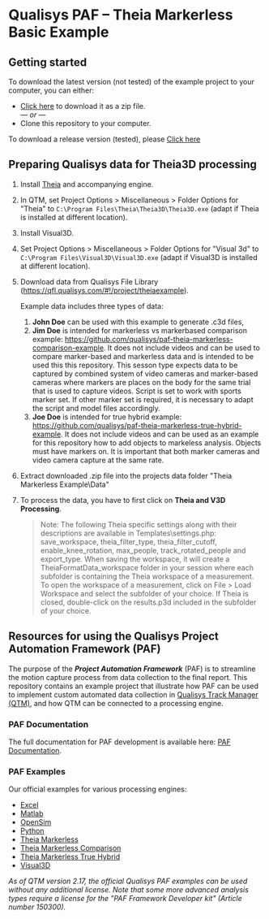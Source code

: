 # Qualisys PAF – Theia Markerless Basic Example

## Getting started

To download the latest version (not tested) of the example project to your computer, you can either:

* [Click here](https://github.com/qualisys/paf-theia-markerless-example/archive/refs/heads/main.zip) to download it as a zip file.
<br>_— or —_
* Clone this repository to your computer.

To download a release version (tested), please [Click here](https://github.com/qualisys/paf-theia-markerless-example/releases)

## Preparing Qualisys data for Theia3D processing

1. Install [Theia](https://www.theiamarkerless.ca/) and accompanying engine.
2. In QTM, set Project Options > Miscellaneous > Folder Options for "Theia" to ```C:\Program Files\Theia\Theia3D\Theia3D.exe``` (adapt if Theia is installed at different location).
3. Install Visual3D.
4. Set Project Options > Miscellaneous > Folder Options for "Visual 3d" to ```C:\Program Files\Visual3D\Visual3D.exe``` (adapt if Visual3D is installed at different location).
5. Download data from Qualisys File Library (https://qfl.qualisys.com/#!/project/theiaexample).

   Example data includes three types of data:
   1. **John Doe** can be used with this example to generate .c3d files,
   2. **Jim Doe** is intended for markerless vs markerbased comparison example: https://github.com/qualisys/paf-theia-markerless-comparison-example. It does not include videos and can be used to compare marker-based and markerless data and is intended to be used this this repository. This sesson type expects data to be captured by combined system of video cameras and marker-based cameras where markers are places on the body for the same trial that is used to capture videos. Script is set to work with sports marker set. If other marker set is required, it is necessary to adapt the script and model files accordingly. 
   3. **Joe Doe** is intended for true hybrid example: https://github.com/qualisys/paf-theia-markerless-true-hybrid-example. It does not include videos and can be used as an example for this repository how to add objects to markeless analysis. Objects must have markers on. It is important that both marker cameras and video camera capture at the same rate.
6. Extract downloaded .zip file into the projects data folder "Theia Markerless Example\Data"
7. To process the data, you have to first click on **Theia and V3D Processing**.
    > Note: The following Theia specific settings along with their descriptions are available in Templates\settings.php: save_workspace, theia_filter_type, theia_filter_cutoff, enable_knee_rotation, max_people, track_rotated_people and export_type. When saving the workspace, it will create a TheiaFormatData_workspace folder in your session where each subfolder is containing the Theia workspace of a measurement. To open the workspace of a measurement, click on File > Load Workspace and select the subfolder of your choice. If Theia is closed, double-click on the results.p3d included in the subfolder of your choice.

## Resources for using the Qualisys Project Automation Framework (PAF)

The purpose of the ***Project Automation Framework*** (PAF) is to streamline the motion capture process from data collection to the final report. This repository contains an example project that illustrate how PAF can be used to implement custom automated data collection in [Qualisys Track Manager (QTM)](http://www.qualisys.com/software/qualisys-track-manager/), and how QTM can be connected to a processing engine. 

### PAF Documentation

The full documentation for PAF development is available here: [PAF Documentation](https://github.com/qualisys/paf-documentation).


### PAF Examples

Our official examples for various processing engines:

- [Excel](https://github.com/qualisys/paf-excel-example)
- [Matlab](https://github.com/qualisys/paf-matlab-example)
- [OpenSim](https://github.com/qualisys/paf-opensim-example)
- [Python](https://github.com/qualisys/paf-python-example)
- [Theia Markerless](https://github.com/qualisys/paf-theia-markerless-example)
- [Theia Markerless Comparison](https://github.com/qualisys/paf-theia-markerless-comparison-example)
- [Theia Markerless True Hybrid](https://github.com/qualisys/paf-theia-markerless-true-hybrid-example)
- [Visual3D](https://github.com/qualisys/paf-visual3d-example)

_As of QTM version 2.17, the official Qualisys PAF examples can be used without any additional license. Note that some more advanced analysis types require a license for the "PAF Framework Developer kit" (Article number 150300)._
